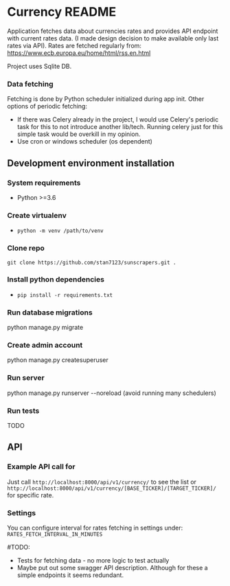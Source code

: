 # Currency README

Application fetches data about currencies rates and provides API endpoint with current rates data. 
(I made design decision to make available only last rates via API).
Rates are fetched regularly from: https://www.ecb.europa.eu/home/html/rss.en.html

Project uses Sqlite DB.

### Data fetching
Fetching is done by Python scheduler initialized during app init.
Other options of periodic fetching:
* If there was Celery already in the project, I would use Celery's periodic task for this to not introduce another lib/tech. Running celery just for this simple task would be overkill in my opinion.
* Use cron or windows scheduler (os dependent)

## Development environment installation

### System requirements
* Python >=3.6

### Create virtualenv
* `python -m venv /path/to/venv`

### Clone repo
`git clone https://github.com/stan7123/sunscrapers.git .`

### Install python dependencies
* `pip install -r requirements.txt`

### Run database migrations
python manage.py migrate

### Create admin account
python manage.py createsuperuser

### Run server
python manage.py runserver --noreload (avoid running many schedulers)

### Run tests
TODO

## API

### Example API call for
Just call `http://localhost:8000/api/v1/currency/` to see the list or `http://localhost:8000/api/v1/currency/[BASE_TICKER]/[TARGET_TICKER]/` for specific rate.


### Settings
You can configure interval for rates fetching in settings under: `RATES_FETCH_INTERVAL_IN_MINUTES`

#TODO:
* Tests for fetching data - no more logic to test actually
* Maybe put out some swagger API description. Although for these a simple endpoints it seems redundant.
